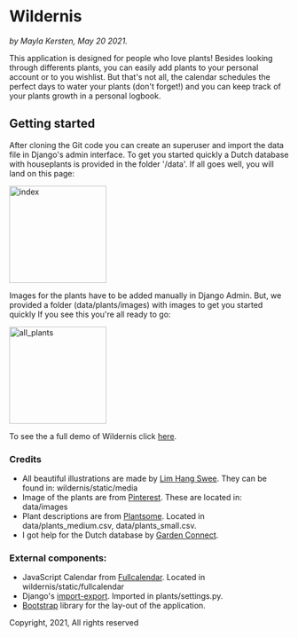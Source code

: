 # Wildernis
<i>by Mayla Kersten, May 20 2021.</i>

This application is designed for people who love plants! Besides looking through differents plants, you can easily add plants to your personal account or to you wishlist. But that's not all, the calendar schedules the perfect days to water your plants (don't forget!) and you can keep track of your plants growth in a personal logbook.

## Getting started

After cloning the Git code you can create an superuser and import the data file in Django's admin interface. To get you started quickly a Dutch database with houseplants is provided in the folder '/data'. If all goes well, you will land on this page:

<img src="/doc/designs/index_user.png" alt="index" height="175"></img>

Images for the plants have to be added manually in Django Admin. But, we provided a folder (data/plants/images) with images to get you started quickly If you see this you're all ready to go:

<img src="/doc/designs/all_plants.png" alt="all_plants" height="175"></img>

To see the a full demo of Wildernis click [here](https://video.uva.nl/media/0_k190qx2x).

### Credits

* All beautiful illustrations are made by [Lim Hang Swee](https://www.instagram.com/limhengswee/). They can be found in: wildernis/static/media
* Image of the plants are from [Pinterest](https://www.pinterest.com/). These are located in: data/images
* Plant descriptions are from [Plantsome](https://www.plantsome.nl/). Located in data/plants_medium.csv, data/plants_small.csv.
* I got help for the Dutch database by [Garden Connect](https://www.gardenconnect.com/nl/planten-database).

### External components:

* JavaScript Calendar from [Fullcalendar](https://fullcalendar.io). Located in wildernis/static/fullcalendar
* Django's [import-export](https://django-import-export.readthedocs.io/en/latest/). Imported in plants/settings.py.
* [Bootstrap](https://getbootstrap.com) library for the lay-out of the application.

Copyright, 2021, All rights reserved